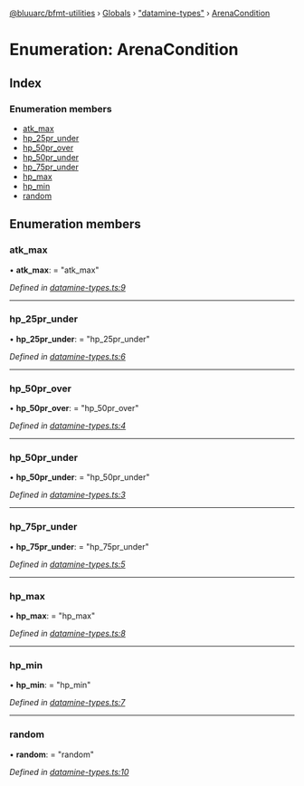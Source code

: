 [@bluuarc/bfmt-utilities](../README.md) › [Globals](../globals.md) › ["datamine-types"](../modules/_datamine_types_.md) › [ArenaCondition](_datamine_types_.arenacondition.md)

# Enumeration: ArenaCondition

## Index

### Enumeration members

* [atk_max](_datamine_types_.arenacondition.md#atk_max)
* [hp_25pr_under](_datamine_types_.arenacondition.md#hp_25pr_under)
* [hp_50pr_over](_datamine_types_.arenacondition.md#hp_50pr_over)
* [hp_50pr_under](_datamine_types_.arenacondition.md#hp_50pr_under)
* [hp_75pr_under](_datamine_types_.arenacondition.md#hp_75pr_under)
* [hp_max](_datamine_types_.arenacondition.md#hp_max)
* [hp_min](_datamine_types_.arenacondition.md#hp_min)
* [random](_datamine_types_.arenacondition.md#random)

## Enumeration members

###  atk_max

• **atk_max**: = "atk_max"

*Defined in [datamine-types.ts:9](https://github.com/BluuArc/bfmt-utilities/blob/d4dfbbc/src/datamine-types.ts#L9)*

___

###  hp_25pr_under

• **hp_25pr_under**: = "hp_25pr_under"

*Defined in [datamine-types.ts:6](https://github.com/BluuArc/bfmt-utilities/blob/d4dfbbc/src/datamine-types.ts#L6)*

___

###  hp_50pr_over

• **hp_50pr_over**: = "hp_50pr_over"

*Defined in [datamine-types.ts:4](https://github.com/BluuArc/bfmt-utilities/blob/d4dfbbc/src/datamine-types.ts#L4)*

___

###  hp_50pr_under

• **hp_50pr_under**: = "hp_50pr_under"

*Defined in [datamine-types.ts:3](https://github.com/BluuArc/bfmt-utilities/blob/d4dfbbc/src/datamine-types.ts#L3)*

___

###  hp_75pr_under

• **hp_75pr_under**: = "hp_75pr_under"

*Defined in [datamine-types.ts:5](https://github.com/BluuArc/bfmt-utilities/blob/d4dfbbc/src/datamine-types.ts#L5)*

___

###  hp_max

• **hp_max**: = "hp_max"

*Defined in [datamine-types.ts:8](https://github.com/BluuArc/bfmt-utilities/blob/d4dfbbc/src/datamine-types.ts#L8)*

___

###  hp_min

• **hp_min**: = "hp_min"

*Defined in [datamine-types.ts:7](https://github.com/BluuArc/bfmt-utilities/blob/d4dfbbc/src/datamine-types.ts#L7)*

___

###  random

• **random**: = "random"

*Defined in [datamine-types.ts:10](https://github.com/BluuArc/bfmt-utilities/blob/d4dfbbc/src/datamine-types.ts#L10)*
